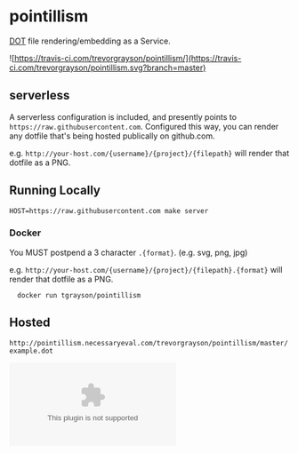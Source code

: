 # pointillism
[DOT](https://en.wikipedia.org/wiki/DOT_(graph_description_language)) file rendering/embedding as a Service.

![https://travis-ci.com/trevorgrayson/pointillism/](https://travis-ci.com/trevorgrayson/pointillism.svg?branch=master)

## serverless

A serverless configuration is included, and presently points to `https://raw.githubusercontent.com`. Configured this way,
you can render any dotfile that's being hosted publically on github.com. 

e.g. `http://your-host.com/{username}/{project}/{filepath}` will render that dotfile as a PNG.

## Running Locally

```
HOST=https://raw.githubusercontent.com make server
```

### Docker

You MUST postpend a 3 character `.{format}`.  (e.g. svg, png, jpg)

e.g. `http://your-host.com/{username}/{project}/{filepath}.{format}` will render that dotfile as a PNG.

```
  docker run tgrayson/pointillism
```


## Hosted

`http://pointillism.necessaryeval.com/trevorgrayson/pointillism/master/example.dot`

![example.dot](http://pointillism.necessaryeval.com/trevorgrayson/pointillism/master/example.dot)
